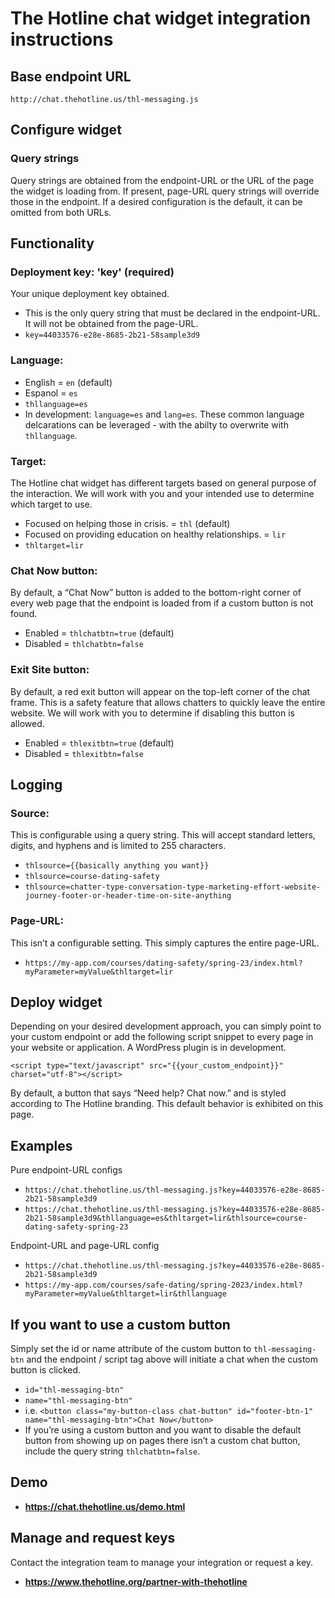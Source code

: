 # The Hotline chat widget integration instructions


## Base endpoint URL
`http://chat.thehotline.us/thl-messaging.js`



## Configure widget

### Query strings
Query strings are obtained from the endpoint-URL or the URL of the page the widget is loading from. If present, page-URL query strings will override those in the endpoint. If a desired configuration is the default, it can be omitted from both URLs.



## Functionality

### Deployment key: 'key' (required)
Your unique deployment key obtained.
 * This is the only query string that must be declared in the endpoint-URL. It will not be obtained from the page-URL.
 * `key=44033576-e28e-8685-2b21-58sample3d9`


### Language: 
 * English = `en` (default)
 * Espanol = `es`
 * `thllanguage=es`
 * In development: `language=es` and `lang=es`. These common language delcarations can be leveraged - with the abilty to overwrite with `thllanguage`.

### Target:
The Hotline chat widget has different targets based on general purpose of the interaction. We will work with you and your intended use to determine which target to use.
 * Focused on helping those in crisis. = `thl` (default)
 * Focused on providing education on healthy relationships. = `lir`
 * `thltarget=lir`

### Chat Now button:
By default, a “Chat Now” button is added to the bottom-right corner of every web page that the endpoint is loaded from if a custom button is not found.
 * Enabled = `thlchatbtn=true` (default)
 * Disabled = `thlchatbtn=false`
  
### Exit Site button:
By default, a red exit button will appear on the top-left corner of the chat frame. This is a safety feature that allows chatters to quickly leave the entire website. We will work with you to determine if disabling this button is allowed.
 * Enabled = `thlexitbtn=true` (default)
 * Disabled = `thlexitbtn=false`


## Logging

### Source: 
This is configurable using a query string. This will accept standard letters, digits, and hyphens and is limited to 255 characters.
 * `thlsource={{basically anything you want}}`
 * `thlsource=course-dating-safety`
 * `thlsource=chatter-type-conversation-type-marketing-effort-website-journey-footer-or-header-time-on-site-anything`

### Page-URL:
This isn’t a configurable setting. This simply captures the entire page-URL.
 * `https://my-app.com/courses/dating-safety/spring-23/index.html?myParameter=myValue&thltarget=lir`




## Deploy widget
Depending on your desired development approach, you can simply point to your custom endpoint or add the following script snippet to every page in your website or application.
A WordPress plugin is in development.

`<script type="text/javascript" src="{{your_custom_endpoint}}" charset="utf-8"></script>`

By default, a button that says “Need help? Chat now.” and is styled according to The Hotline branding. This default behavior is exhibited on this page.


## Examples

Pure endpoint-URL configs
 * `https://chat.thehotline.us/thl-messaging.js?key=44033576-e28e-8685-2b21-58sample3d9`
 * `https://chat.thehotline.us/thl-messaging.js?key=44033576-e28e-8685-2b21-58sample3d9&thllanguage=es&thltarget=lir&thlsource=course-dating-safety-spring-23`

Endpoint-URL and page-URL config
 * `https://chat.thehotline.us/thl-messaging.js?key=44033576-e28e-8685-2b21-58sample3d9`
 * `https://my-app.com/courses/safe-dating/spring-2023/index.html?myParameter=myValue&thltarget=lir&thllanguage`

## If you want to use a custom button
Simply set the id or name attribute of the custom button to `thl-messaging-btn` and the endpoint / script tag above will initiate a chat when the custom button is clicked.

 * `id="thl-messaging-btn"`
 * `name="thl-messaging-btn"`
 * i.e. `<button class="my-button-class chat-button" id="footer-btn-1" name="thl-messaging-btn">Chat Now</button>`
 * If you’re using a custom button and you want to disable the default button from showing up on pages there isn’t a custom chat button, include the query string `thlchatbtn=false`.


## Demo
 * **https://chat.thehotline.us/demo.html**

## Manage and request keys
Contact the integration team to manage your integration or request a key.
 * **https://www.thehotline.org/partner-with-thehotline**
